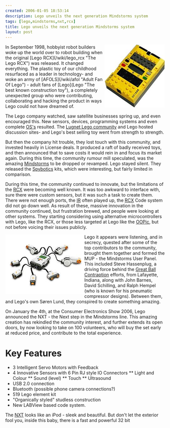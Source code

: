 ```yaml
---
created: 2006-01-05 18:53:14
description: Lego unveils the next generation Mindstorms system
tags: [lego,mindstorms,nxt,rcx]
title: Lego unveils the next generation Mindstorms system
layout: post
---
```

<div style=" float: right;"><img src="/galleries/gallery-6-orions-images/357-rcximage.jpg"/></div>
In September 1998, hobbyist robot builders woke up the world over to robot building when the original [Lego RCX](/wiki/lego_rcx "The Lego RCX") was released. It changed everything. The plastic toy of our childhood resurfaced as a leader in technology- and woke an army of [AFOLS](/wiki/afol "Adult Fan Of Lego") - adult fans of [Lego](Lego "The best known construction toy"), a completely unexpected group who were contributing, collaborating and hacking the product in ways Lego could not have dreamed of.

The Lego company watched, saw satellite businesses spring up, and even encouraged this. New sensors, devices, programming systems and even complete [OS's](/wiki/os "An Operating System") resulted. The [Lugnet Lego community](/wiki/lugnet "Lego Users Group Network") and Lego hosted discussion sites- and Lego's best selling toy went from strength to strength.

But then the company hit trouble, they lost touch with this community, and invested heavily in License deals. It produced a raft of badly received toys, and then announced that to save costs it would rein in and focus its market again. During this time, the community rumour mill speculated, was the amazing [Mindstorms](/wiki/mindstorms "A Robotic construction toy system from Lego") to be dropped or revamped. Lego stayed silent. They released the [Spybotics](/wiki/spybotics "Lego Programmable robot kits") kits, which were interesting, but fairly limited in comparison.

During this time, the community continued to innovate, but the limitations of the [RCX](/wiki/rcx "The Lego Robot Command Explorer") were becoming well known. It was too awkward to interface with, sure there were custom sensors, but it was such a task to create them. There were not enough ports, the  [IR](/wiki/ir "Acronym for Infra Red") often played up, the [RCX](/wiki/rcx "The Lego Robot Command Explorer") Code system did not go down well. As result of these, massive innovation in the community continued, but frustration brewed, and people were looking at other systems. They starting considering using alternative microcontrollers with Lego, like the RCX, or those less targeted at Lego like the [OOPic](/wiki/oopic "OOPic"), but not before voicing their issues publicly.

<div style=" float: left;"><img src="/galleries/gallery-6-orions-images/359-mindstormsnxt.jpg"/></div>

Lego it appears were listening, and in secrecy, quested after some of the top contributors to the community, brought them together and formed the MUP - the Mindstorms User Panel. This included Steve Hassenplug, a driving force behind the [Great Ball Contraption](/wiki/great_ball_contraption "Great Ball Contraption") efforts, from Lafayette, Indiana, along with John Barnes, David Schilling, and Ralph Hempel (who is known for his pneumatic compressor designs). Between them, and Lego's own Søren Lund, they conspired to create something amazing.

On January the 4th, at the Consumer Electronics Show 2006, Lego announced the NXT - the Next step in the Mindstorms line. This amazing creation has rekindled the community interest, and further extends its open doors, by now looking to take on 100 volunteers, who will buy the set early at reduced price, and contribute to the total experience.

# Key Features

* 3 Intelligent Servo Motors with Feedback
* 4 Innovative Sensors with 6 Pin RJ style IO Connectors
** Light and Colour
** Sound (level)
** Touch
** Ultrasound
* USB 2.0 connection
* Bluetooth (possible phone camera connections?)
* 519 Lego element kit
* "Organically styled" studless construction
* New LABView based code system.

The [NXT](/wiki/nxt "Lego's NeXT generation robotics kit") looks like an iPod - sleek and beautiful. But don't let the exterior fool you, inside this baby, there is a fast and powerful 32 bit
